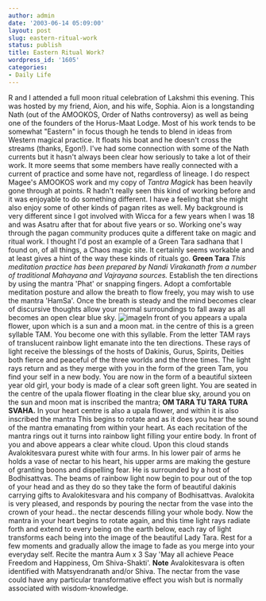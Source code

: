 ```yaml
---
author: admin
date: '2003-06-14 05:09:00'
layout: post
slug: eastern-ritual-work
status: publish
title: Eastern Ritual Work?
wordpress_id: '1605'
categories:
- Daily Life
---
```


R and I attended a full moon ritual celebration of Lakshmi this evening.
This was hosted by my friend, Aion, and his wife, Sophia. Aion is a
longstanding Nath (out of the AMOOKOS, Order of Naths controversy) as
well as being one of the founders of the Horus-Maat Lodge. Most of his
work tends to be somewhat "Eastern" in focus though he tends to blend in
ideas from Western magical practice. It floats his boat and he doesn't
cross the streams (thanks, Egon!). I've had some connection with some of
the Nath currents but it hasn't always been clear how seriously to take
a lot of their work. It more seems that some members have really
connected with a current of practice and some have not, regardless of
lineage. I do respect Magee's AMOOKOS work and my copy of *Tantra
Magick* has been heavily gone through at points. R hadn't really seen
this kind of working before and it was enjoyable to do something
different. I have a feeling that she might also enjoy some of other
kinds of pagan rites as well. My background is very different since I
got involved with Wicca for a few years when I was 18 and was Asatru
after that for about five years or so. Working one's way through the
pagan community produces quite a different take on magic and ritual
work. I thought I'd post an example of a Green Tara sadhana that I found
on, of all things, a Chaos magic site. It certainly seems workable and
at least gives a hint of the way these kinds of rituals go. **Green
Tara** *This meditation practice has been prepared by Nandi Virakanath
from a number of traditional Mahayana and Vajrayana sources.* Establish
the ten directions by using the mantra 'Phat' or snapping fingers. Adopt
a comfortable meditation posture and allow the breath to flow freely,
you may wish to use the mantra 'HamSa'. Once the breath is steady and
the mind becomes clear of discursive thoughts allow your normal
surroundings to fall away as all becomes an open clear blue sky.
![image](http://www.arcanology.com/images/greentam.jpg)In front of you
appears a upala flower, upon which is a sun and a moon mat. in the
centre of this is a green syllable TAM. You become one with this
syllable. From the letter TAM rays of translucent rainbow light emanate
into the ten directions. These rays of light receive the blessings of
the hosts of Dakinis, Gurus, Spirits, Deities both fierce and peaceful
of the three worlds and the three times. The light rays return and as
they merge with you in the form of the green Tam, you find your self in
a new body. You are now in the form of a beautiful sixteen year old
girl, your body is made of a clear soft green light. You are seated in
the centre of the upala flower floating in the clear blue sky, around
you on the sun and moon mat is inscribed the mantra;
**OM TARA TU TARA TURA SVAHA.**
In your heart centre is also a upala flower, and within it is also
inscribed the mantra This begins to rotate and as it does you hear the
sound of the mantra emanating from within your heart. As each recitation
of the mantra rings out it turns into rainbow light filling your entire
body. In front of you and above appears a clear white cloud. Upon this
cloud stands Avalokitesvara purest white with four arms. In his lower
pair of arms he holds a vase of nectar to his heart, his upper arms are
making the gesture of granting boons and dispelling fear. He is
surrounded by a host of Bodhisattvas. The beams of rainbow light now
begin to pour out of the top of your head and as they do so they take
the form of beautiful dakinis carrying gifts to Avalokitesvara and his
company of Bodhisattvas. Avalokita is very pleased, and responds by
pouring the nectar from the vase into the crown of your head.. the
nectar descends filling your whole body. Now the mantra in your heart
begins to rotate again, and this time light rays radiate forth and
extend to every being on the earth below, each ray of light transforms
each being into the image of the beautiful Lady Tara. Rest for a few
moments and gradually allow the image to fade as you merge into your
everyday self. Recite the mantra Aum x 3 Say 'May all achieve Peace
Freedom and Happiness, Om Shiva-Shakti'. **Note** Avalokitesvara is
often identified with Matsyendranath and/or Shiva. The nectar from the
vase could have any particular transformative effect you wish but is
normally associated with wisdom-knowledge.
